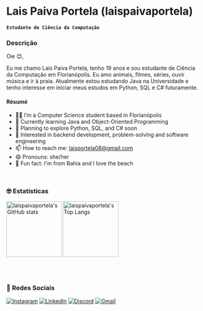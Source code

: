 # Lais Paiva Portela (laispaivaportela)
**`Estudante de Ciência da Computação`**

### Descrição
Oie 😊,

Eu me chamo Laís Paiva Portela, tenho 19 anos e sou estudante de Ciência da Computação em Florianópolis. Eu amo animais, filmes, séries, ouvir música e ir à praia.
Atualmente estou estudando Java na Universidade e tenho interesse em iniciar meus estudos em Python, SQL e C# futuramente.

#### Résumé
- 👩‍💻 I’m a Computer Science student based in Florianópolis
- 🌱 Currently learning Java and Object-Oriented Programming
- 📌 Planning to explore Python, SQL, and C# soon
- 🎯 Interested in backend development, problem-solving and software engineering
- 📫 How to reach me: laisportela08@gmail.com
- 😄 Pronouns: she/her
- 🌊 Fun fact: I'm from Bahia and I love the beach
<br>

### 🤓 Estatísticas 

  <img 
    align="left"
    alt="laispaivaportela's GitHub stats" 
    height="145" 
    src="https://github-readme-stats.vercel.app/api?username=laispaivaportela&show_icons=true&theme=solarized-light" 
  />

 <img 
    align="center"
    alt="laispaivaportela's Top Langs" 
    height="145" 
    src="https://github-readme-stats.vercel.app/api/top-langs/?username=laispaivaportela&theme=solarized-light&layout=compact&custom_title=Tecnologias" 
  />
</div>

<br><br>
### 🔗 Redes Sociais
[![Instagram](https://img.shields.io/badge/Instagram-@laisportelapics-%23E4405F.svg?logo=instagram&logoColor=white)](https://www.instagram.com/lais.portela)
[![LinkedIn](https://img.shields.io/badge/LinkedIn-@laisportela-%230077B5.svg?logo=linkedin&logoColor=white)](https://www.linkedin.com/in/laisportela)
[![Discord](https://img.shields.io/badge/Discord-laiportela-%235865F2.svg?logo=discord&logoColor=white)](https://discord.com/)
[![Gmail](https://img.shields.io/badge/Gmail-laisportela08@gmail.com-D14836?style=flat&logo=gmail&logoColor=white)](mailto:laisportela08@gmail.com)

<!---
laispaivaportela/laispaivaportela is a ✨ special ✨ repository because its `README.md` (this file) appears on your GitHub profile.
You can click the Preview link to take a look at your changes.
--->
